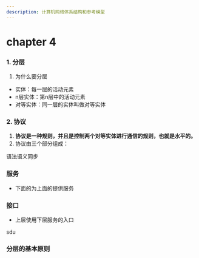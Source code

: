 ```yaml
---
description: 计算机网络体系结构和参考模型
---
```


# chapter 4

### 1. 分层

1. 为什么要分层

* 实体：每一层的活动元素 
* n层实体：第n层中的活动元素
* 对等实体：同一层的实体叫做对等实体

### 2. 协议

1.  **协议是一种规则，并且是控制两个对等实体进行通信的规则，也就是水平的。**
2. 协议由三个部分组成：

语法语义同步

### 服务

* 下面的为上面的提供服务

### 接口

* 上层使用下层服务的入口

sdu

### 分层的基本原则

